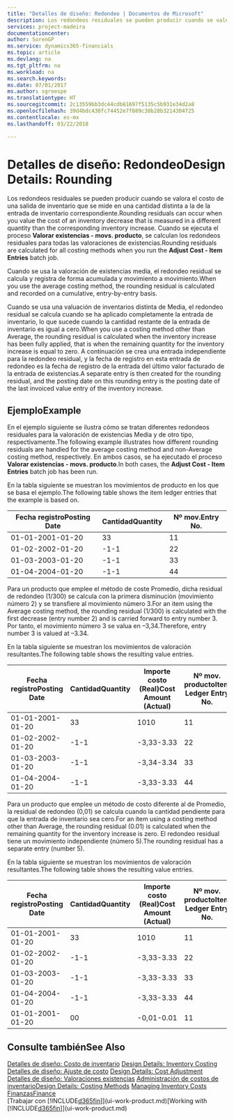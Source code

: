 ```yaml
---
title: "Detalles de diseño: Redondeo | Documentos de Microsoft"
description: Los redondeos residuales se pueden producir cuando se valora el costo de una salida de inventario que se mide en una cantidad distinta a la de la entrada de inventario correspondiente. Cuando se ejecuta el proceso **Valorar existencias - movs. producto**, se calculan los redondeos residuales para todas las valoraciones de existencias.
services: project-madeira
documentationcenter: 
author: SorenGP
ms.service: dynamics365-financials
ms.topic: article
ms.devlang: na
ms.tgt_pltfrm: na
ms.workload: na
ms.search.keywords: 
ms.date: 07/01/2017
ms.author: sgroespe
ms.translationtype: HT
ms.sourcegitcommit: 2c13559bb3dc44cdb61697f5135c5b931e34d2a8
ms.openlocfilehash: 39d4bdc430fc74452e7f089c38b28b3214304725
ms.contentlocale: es-mx
ms.lasthandoff: 03/22/2018

---
```

# <a name="design-details-rounding"></a><span data-ttu-id="0e0c7-104">Detalles de diseño: Redondeo</span><span class="sxs-lookup"><span data-stu-id="0e0c7-104">Design Details: Rounding</span></span>
<span data-ttu-id="0e0c7-105">Los redondeos residuales se pueden producir cuando se valora el costo de una salida de inventario que se mide en una cantidad distinta a la de la entrada de inventario correspondiente.</span><span class="sxs-lookup"><span data-stu-id="0e0c7-105">Rounding residuals can occur when you value the cost of an inventory decrease that is measured in a different quantity than the corresponding inventory increase.</span></span> <span data-ttu-id="0e0c7-106">Cuando se ejecuta el proceso **Valorar existencias - movs. producto**, se calculan los redondeos residuales para todas las valoraciones de existencias.</span><span class="sxs-lookup"><span data-stu-id="0e0c7-106">Rounding residuals are calculated for all costing methods when you run the **Adjust Cost - Item Entries** batch job.</span></span>  

 <span data-ttu-id="0e0c7-107">Cuando se usa la valoración de existencias media, el redondeo residual se calcula y registra de forma acumulada y movimiento a movimiento.</span><span class="sxs-lookup"><span data-stu-id="0e0c7-107">When you use the average costing method, the rounding residual is calculated and recorded on a cumulative, entry-by-entry basis.</span></span>  

 <span data-ttu-id="0e0c7-108">Cuando se usa una valuación de inventarios distinta de Media, el redondeo residual se calcula cuando se ha aplicado completamente la entrada de inventario, lo que sucede cuando la cantidad restante de la entrada de inventario es igual a cero.</span><span class="sxs-lookup"><span data-stu-id="0e0c7-108">When you use a costing method other than Average, the rounding residual is calculated when the inventory increase has been fully applied, that is when the remaining quantity for the inventory increase is equal to zero.</span></span> <span data-ttu-id="0e0c7-109">A continuación se crea una entrada independiente para la redondeo residual, y la fecha de registro en esta entrada de redondeo es la fecha de registro de la entrada del último valor facturado de la entrada de existencias.</span><span class="sxs-lookup"><span data-stu-id="0e0c7-109">A separate entry is then created for the rounding residual, and the posting date on this rounding entry is the posting date of the last invoiced value entry of the inventory increase.</span></span>  

## <a name="example"></a><span data-ttu-id="0e0c7-110">Ejemplo</span><span class="sxs-lookup"><span data-stu-id="0e0c7-110">Example</span></span>  
 <span data-ttu-id="0e0c7-111">En el ejemplo siguiente se ilustra cómo se tratan diferentes redondeos residuales para la valoración de existencias Media y de otro tipo, respectivamente.</span><span class="sxs-lookup"><span data-stu-id="0e0c7-111">The following example illustrates how different rounding residuals are handled for the average costing method and non-Average costing method, respectively.</span></span> <span data-ttu-id="0e0c7-112">En ambos casos, se ha ejecutado el proceso **Valorar existencias - movs. producto**.</span><span class="sxs-lookup"><span data-stu-id="0e0c7-112">In both cases, the **Adjust Cost - Item Entries** batch job has been run.</span></span>  

 <span data-ttu-id="0e0c7-113">En la tabla siguiente se muestran los movimientos de producto en los que se basa el ejemplo.</span><span class="sxs-lookup"><span data-stu-id="0e0c7-113">The following table shows the item ledger entries that the example is based on.</span></span>  

|<span data-ttu-id="0e0c7-114">Fecha registro</span><span class="sxs-lookup"><span data-stu-id="0e0c7-114">Posting Date</span></span>|<span data-ttu-id="0e0c7-115">Cantidad</span><span class="sxs-lookup"><span data-stu-id="0e0c7-115">Quantity</span></span>|<span data-ttu-id="0e0c7-116">Nº mov.</span><span class="sxs-lookup"><span data-stu-id="0e0c7-116">Entry No.</span></span>|  
|------------------|--------------|---------------|  
|<span data-ttu-id="0e0c7-117">01-01-20</span><span class="sxs-lookup"><span data-stu-id="0e0c7-117">01-01-20</span></span>|<span data-ttu-id="0e0c7-118">3</span><span class="sxs-lookup"><span data-stu-id="0e0c7-118">3</span></span>|<span data-ttu-id="0e0c7-119">1</span><span class="sxs-lookup"><span data-stu-id="0e0c7-119">1</span></span>|  
|<span data-ttu-id="0e0c7-120">01-02-20</span><span class="sxs-lookup"><span data-stu-id="0e0c7-120">02-01-20</span></span>|<span data-ttu-id="0e0c7-121">-1</span><span class="sxs-lookup"><span data-stu-id="0e0c7-121">-1</span></span>|<span data-ttu-id="0e0c7-122">2</span><span class="sxs-lookup"><span data-stu-id="0e0c7-122">2</span></span>|  
|<span data-ttu-id="0e0c7-123">01-03-20</span><span class="sxs-lookup"><span data-stu-id="0e0c7-123">03-01-20</span></span>|<span data-ttu-id="0e0c7-124">-1</span><span class="sxs-lookup"><span data-stu-id="0e0c7-124">-1</span></span>|<span data-ttu-id="0e0c7-125">3</span><span class="sxs-lookup"><span data-stu-id="0e0c7-125">3</span></span>|  
|<span data-ttu-id="0e0c7-126">01-04-20</span><span class="sxs-lookup"><span data-stu-id="0e0c7-126">04-01-20</span></span>|<span data-ttu-id="0e0c7-127">-1</span><span class="sxs-lookup"><span data-stu-id="0e0c7-127">-1</span></span>|<span data-ttu-id="0e0c7-128">4</span><span class="sxs-lookup"><span data-stu-id="0e0c7-128">4</span></span>|  

 <span data-ttu-id="0e0c7-129">Para un producto que emplee el método de coste Promedio, dicha residual de redondeo (1/300) se calcula con la primera disminución (movimiento número 2) y se transfiere al movimiento número 3.</span><span class="sxs-lookup"><span data-stu-id="0e0c7-129">For an item using the Average costing method, the rounding residual (1/300) is calculated with the first decrease (entry number 2) and is carried forward to entry number 3.</span></span> <span data-ttu-id="0e0c7-130"> Por tanto, el movimiento número 3 se valua en –3,34.</span><span class="sxs-lookup"><span data-stu-id="0e0c7-130">Therefore, entry number 3 is valued at –3.34.</span></span>  

 <span data-ttu-id="0e0c7-131">En la tabla siguiente se muestran los movimientos de valoración resultantes.</span><span class="sxs-lookup"><span data-stu-id="0e0c7-131">The following table shows the resulting value entries.</span></span>  

|<span data-ttu-id="0e0c7-132">Fecha registro</span><span class="sxs-lookup"><span data-stu-id="0e0c7-132">Posting Date</span></span>|<span data-ttu-id="0e0c7-133">Cantidad</span><span class="sxs-lookup"><span data-stu-id="0e0c7-133">Quantity</span></span>|<span data-ttu-id="0e0c7-134">Importe costo (Real)</span><span class="sxs-lookup"><span data-stu-id="0e0c7-134">Cost Amount (Actual)</span></span>|<span data-ttu-id="0e0c7-135">Nº mov. producto</span><span class="sxs-lookup"><span data-stu-id="0e0c7-135">Item Ledger Entry No.</span></span>|<span data-ttu-id="0e0c7-136">Nº mov.</span><span class="sxs-lookup"><span data-stu-id="0e0c7-136">Entry No.</span></span>|  
|------------------|--------------|----------------------------|---------------------------|---------------|  
|<span data-ttu-id="0e0c7-137">01-01-20</span><span class="sxs-lookup"><span data-stu-id="0e0c7-137">01-01-20</span></span>|<span data-ttu-id="0e0c7-138">3</span><span class="sxs-lookup"><span data-stu-id="0e0c7-138">3</span></span>|<span data-ttu-id="0e0c7-139">10</span><span class="sxs-lookup"><span data-stu-id="0e0c7-139">10</span></span>|<span data-ttu-id="0e0c7-140">1</span><span class="sxs-lookup"><span data-stu-id="0e0c7-140">1</span></span>|<span data-ttu-id="0e0c7-141">1</span><span class="sxs-lookup"><span data-stu-id="0e0c7-141">1</span></span>|  
|<span data-ttu-id="0e0c7-142">01-02-20</span><span class="sxs-lookup"><span data-stu-id="0e0c7-142">02-01-20</span></span>|<span data-ttu-id="0e0c7-143">-1</span><span class="sxs-lookup"><span data-stu-id="0e0c7-143">-1</span></span>|<span data-ttu-id="0e0c7-144">-3,33</span><span class="sxs-lookup"><span data-stu-id="0e0c7-144">-3.33</span></span>|<span data-ttu-id="0e0c7-145">2</span><span class="sxs-lookup"><span data-stu-id="0e0c7-145">2</span></span>|<span data-ttu-id="0e0c7-146">2</span><span class="sxs-lookup"><span data-stu-id="0e0c7-146">2</span></span>|  
|<span data-ttu-id="0e0c7-147">01-03-20</span><span class="sxs-lookup"><span data-stu-id="0e0c7-147">03-01-20</span></span>|<span data-ttu-id="0e0c7-148">-1</span><span class="sxs-lookup"><span data-stu-id="0e0c7-148">-1</span></span>|<span data-ttu-id="0e0c7-149">-3,34</span><span class="sxs-lookup"><span data-stu-id="0e0c7-149">-3.34</span></span>|<span data-ttu-id="0e0c7-150">3</span><span class="sxs-lookup"><span data-stu-id="0e0c7-150">3</span></span>|<span data-ttu-id="0e0c7-151">3</span><span class="sxs-lookup"><span data-stu-id="0e0c7-151">3</span></span>|  
|<span data-ttu-id="0e0c7-152">01-04-20</span><span class="sxs-lookup"><span data-stu-id="0e0c7-152">04-01-20</span></span>|<span data-ttu-id="0e0c7-153">-1</span><span class="sxs-lookup"><span data-stu-id="0e0c7-153">-1</span></span>|<span data-ttu-id="0e0c7-154">-3,33</span><span class="sxs-lookup"><span data-stu-id="0e0c7-154">-3.33</span></span>|<span data-ttu-id="0e0c7-155">4</span><span class="sxs-lookup"><span data-stu-id="0e0c7-155">4</span></span>|<span data-ttu-id="0e0c7-156">4</span><span class="sxs-lookup"><span data-stu-id="0e0c7-156">4</span></span>|  

 <span data-ttu-id="0e0c7-157">Para un producto que emplee un método de costo diferente al de Promedio, la residual de redondeo (0,01) se calcula cuando la cantidad pendiente para que la entrada de inventario sea cero.</span><span class="sxs-lookup"><span data-stu-id="0e0c7-157">For an item using a costing method other than Average, the rounding residual (0.01) is calculated when the remaining quantity for the inventory increase is zero.</span></span> <span data-ttu-id="0e0c7-158">El redondeo residual tiene un movimiento independiente (número 5).</span><span class="sxs-lookup"><span data-stu-id="0e0c7-158">The rounding residual has a separate entry (number 5).</span></span>  

 <span data-ttu-id="0e0c7-159">En la tabla siguiente se muestran los movimientos de valoración resultantes.</span><span class="sxs-lookup"><span data-stu-id="0e0c7-159">The following table shows the resulting value entries.</span></span>  

|<span data-ttu-id="0e0c7-160">Fecha registro</span><span class="sxs-lookup"><span data-stu-id="0e0c7-160">Posting Date</span></span>|<span data-ttu-id="0e0c7-161">Cantidad</span><span class="sxs-lookup"><span data-stu-id="0e0c7-161">Quantity</span></span>|<span data-ttu-id="0e0c7-162">Importe costo (Real)</span><span class="sxs-lookup"><span data-stu-id="0e0c7-162">Cost Amount (Actual)</span></span>|<span data-ttu-id="0e0c7-163">Nº mov. producto</span><span class="sxs-lookup"><span data-stu-id="0e0c7-163">Item Ledger Entry No.</span></span>|<span data-ttu-id="0e0c7-164">Nº mov.</span><span class="sxs-lookup"><span data-stu-id="0e0c7-164">Entry No.</span></span>|  
|------------------|--------------|----------------------------|---------------------------|---------------|  
|<span data-ttu-id="0e0c7-165">01-01-20</span><span class="sxs-lookup"><span data-stu-id="0e0c7-165">01-01-20</span></span>|<span data-ttu-id="0e0c7-166">3</span><span class="sxs-lookup"><span data-stu-id="0e0c7-166">3</span></span>|<span data-ttu-id="0e0c7-167">10</span><span class="sxs-lookup"><span data-stu-id="0e0c7-167">10</span></span>|<span data-ttu-id="0e0c7-168">1</span><span class="sxs-lookup"><span data-stu-id="0e0c7-168">1</span></span>|<span data-ttu-id="0e0c7-169">1</span><span class="sxs-lookup"><span data-stu-id="0e0c7-169">1</span></span>|  
|<span data-ttu-id="0e0c7-170">01-02-20</span><span class="sxs-lookup"><span data-stu-id="0e0c7-170">02-01-20</span></span>|<span data-ttu-id="0e0c7-171">-1</span><span class="sxs-lookup"><span data-stu-id="0e0c7-171">-1</span></span>|<span data-ttu-id="0e0c7-172">-3,33</span><span class="sxs-lookup"><span data-stu-id="0e0c7-172">-3.33</span></span>|<span data-ttu-id="0e0c7-173">2</span><span class="sxs-lookup"><span data-stu-id="0e0c7-173">2</span></span>|<span data-ttu-id="0e0c7-174">2</span><span class="sxs-lookup"><span data-stu-id="0e0c7-174">2</span></span>|  
|<span data-ttu-id="0e0c7-175">01-03-20</span><span class="sxs-lookup"><span data-stu-id="0e0c7-175">03-01-20</span></span>|<span data-ttu-id="0e0c7-176">-1</span><span class="sxs-lookup"><span data-stu-id="0e0c7-176">-1</span></span>|<span data-ttu-id="0e0c7-177">-3,33</span><span class="sxs-lookup"><span data-stu-id="0e0c7-177">-3.33</span></span>|<span data-ttu-id="0e0c7-178">3</span><span class="sxs-lookup"><span data-stu-id="0e0c7-178">3</span></span>|<span data-ttu-id="0e0c7-179">3</span><span class="sxs-lookup"><span data-stu-id="0e0c7-179">3</span></span>|  
|<span data-ttu-id="0e0c7-180">01-04-20</span><span class="sxs-lookup"><span data-stu-id="0e0c7-180">04-01-20</span></span>|<span data-ttu-id="0e0c7-181">-1</span><span class="sxs-lookup"><span data-stu-id="0e0c7-181">-1</span></span>|<span data-ttu-id="0e0c7-182">-3,33</span><span class="sxs-lookup"><span data-stu-id="0e0c7-182">-3.33</span></span>|<span data-ttu-id="0e0c7-183">4</span><span class="sxs-lookup"><span data-stu-id="0e0c7-183">4</span></span>|<span data-ttu-id="0e0c7-184">4</span><span class="sxs-lookup"><span data-stu-id="0e0c7-184">4</span></span>|  
|<span data-ttu-id="0e0c7-185">01-01-20</span><span class="sxs-lookup"><span data-stu-id="0e0c7-185">01-01-20</span></span>|<span data-ttu-id="0e0c7-186">0</span><span class="sxs-lookup"><span data-stu-id="0e0c7-186">0</span></span>|<span data-ttu-id="0e0c7-187">-0,01</span><span class="sxs-lookup"><span data-stu-id="0e0c7-187">-0.01</span></span>|<span data-ttu-id="0e0c7-188">1</span><span class="sxs-lookup"><span data-stu-id="0e0c7-188">1</span></span>|<span data-ttu-id="0e0c7-189">5</span><span class="sxs-lookup"><span data-stu-id="0e0c7-189">5</span></span>|  

## <a name="see-also"></a><span data-ttu-id="0e0c7-190">Consulte también</span><span class="sxs-lookup"><span data-stu-id="0e0c7-190">See Also</span></span>  
 <span data-ttu-id="0e0c7-191">[Detalles de diseño: Costo de inventario](design-details-inventory-costing.md) </span><span class="sxs-lookup"><span data-stu-id="0e0c7-191">[Design Details: Inventory Costing](design-details-inventory-costing.md) </span></span>  
 <span data-ttu-id="0e0c7-192">[Detalles de diseño: Ajuste de costo](design-details-cost-adjustment.md) </span><span class="sxs-lookup"><span data-stu-id="0e0c7-192">[Design Details: Cost Adjustment](design-details-cost-adjustment.md) </span></span>  
 <span data-ttu-id="0e0c7-193">[Detalles de diseño: Valoraciones existencias](design-details-costing-methods.md) [Administración de costos de inventario](finance-manage-inventory-costs.md)</span><span class="sxs-lookup"><span data-stu-id="0e0c7-193">[Design Details: Costing Methods](design-details-costing-methods.md) [Managing Inventory Costs](finance-manage-inventory-costs.md)</span></span>  
 [<span data-ttu-id="0e0c7-194">Finanzas</span><span class="sxs-lookup"><span data-stu-id="0e0c7-194">Finance</span></span>](finance.md)  
 <span data-ttu-id="0e0c7-195">[Trabajar con [!INCLUDE[d365fin](includes/d365fin_md.md)]](ui-work-product.md)</span><span class="sxs-lookup"><span data-stu-id="0e0c7-195">[Working with [!INCLUDE[d365fin](includes/d365fin_md.md)]](ui-work-product.md)</span></span>

